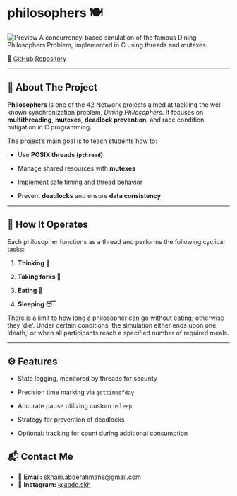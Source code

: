 # philosophers 🍽️

![Preview](https://github.com/abdo-skhairi/so_long/blob/main/game_image.png?raw=true)
A concurrency-based simulation of the famous Dining Philosophers Problem, implemented in C using threads and mutexes.

[🔗 GitHub Repository](https://github.com/abdo-skhairi/philoshophers.git)

---

## 🧠 About The Project

**Philosophers** is one of the 42 Network projects aimed at tackling the well-known synchronization problem, *Dining Philosophers*. It focuses on **multithreading**, **mutexes**, **deadlock prevention**, and race condition mitigation in C programming.  

The project’s main goal is to teach students how to:  

* Use **POSIX threads (`pthread`)**

* Manage shared resources with **mutexes**

* Implement safe timing and thread behavior 

* Prevent **deadlocks** and ensure **data consistency**

---

## 🧪 How It Operates

Each philosopher functions as a thread and performs the following cyclical tasks:

1. **Thinking 🤔**
  
2. **Taking forks 🍴**
  
3. **Eating 🍝**
  
4. **Sleeping 😴**   

There is a limit to how long a philosopher can go without eating; otherwise they ‘die’. Under certain conditions, the simulation either ends upon one ‘death,’ or when all participants reach a specified number of required meals.

---

## ⚙️ Features  

* State logging, monitored by threads for security

* Precision time marking via `gettimeofday`

* Accurate pause utilizing custom `usleep`

* Strategy for prevention of deadlocks

* Optional: tracking for count during additional consumption

## 📬 Contact Me

- 📧 **Email:** skhairi.abderahmane@gmail.com  
- 📸 **Instagram:** [@abdo.skh](https://instagram.com/abdo.skh)

